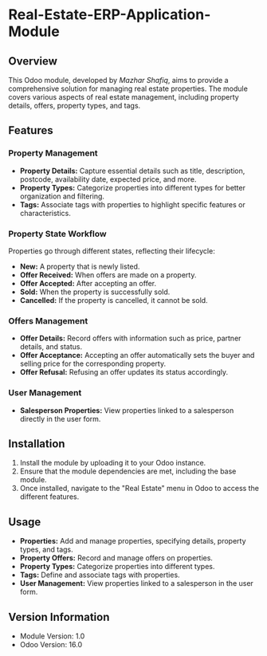 # Real-Estate-ERP-Application-Module

## Overview

This Odoo module, developed by *Mazhar Shafiq*, aims to provide a comprehensive solution for managing real estate properties. The module covers various aspects of real estate management, including property details, offers, property types, and tags.

## Features

### Property Management

- **Property Details:** Capture essential details such as title, description, postcode, availability date, expected price, and more.
- **Property Types:** Categorize properties into different types for better organization and filtering.
- **Tags:** Associate tags with properties to highlight specific features or characteristics.

### Property State Workflow

Properties go through different states, reflecting their lifecycle:

- **New:** A property that is newly listed.
- **Offer Received:** When offers are made on a property.
- **Offer Accepted:** After accepting an offer.
- **Sold:** When the property is successfully sold.
- **Cancelled:** If the property is cancelled, it cannot be sold.

### Offers Management

- **Offer Details:** Record offers with information such as price, partner details, and status.
- **Offer Acceptance:** Accepting an offer automatically sets the buyer and selling price for the corresponding property.
- **Offer Refusal:** Refusing an offer updates its status accordingly.

### User Management

- **Salesperson Properties:** View properties linked to a salesperson directly in the user form.

## Installation

1. Install the module by uploading it to your Odoo instance.
2. Ensure that the module dependencies are met, including the base module.
3. Once installed, navigate to the "Real Estate" menu in Odoo to access the different features.

## Usage

- **Properties:** Add and manage properties, specifying details, property types, and tags.
- **Property Offers:** Record and manage offers on properties.
- **Property Types:** Categorize properties into different types.
- **Tags:** Define and associate tags with properties.
- **User Management:** View properties linked to a salesperson in the user form.

## Version Information

- Module Version: 1.0
- Odoo Version: 16.0
